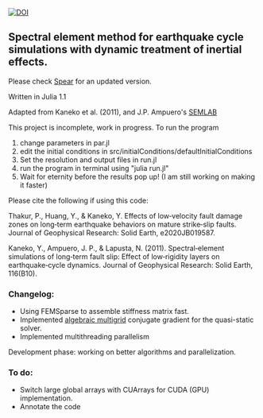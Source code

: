 

[![DOI](https://zenodo.org/badge/166428207.svg)](https://zenodo.org/badge/latestdoi/166428207)


## Spectral element method for earthquake cycle simulations with dynamic treatment of inertial effects.

Please check [Spear](https://github.com/thehalfspace/Spear) for an updated version.

Written in Julia 1.1

Adapted from Kaneko et al. (2011), and J.P. Ampuero's [SEMLAB](https://github.com/jpampuero/semlab)

This project is incomplete, work in progress. To run the program 

1. change parameters in par.jl 
2. edit the initial conditions in src/initialConditions/defaultInitialConditions
3. Set the resolution and output files in run.jl
4. run the program in terminal using "julia run.jl"
5. Wait for eternity before the results pop up! (I am still working on making it faster)

Please cite the following if using this code:

Thakur, P., Huang, Y., & Kaneko, Y. Effects of low‐velocity fault damage zones on long‐term earthquake behaviors on mature strike‐slip faults. Journal of Geophysical Research: Solid Earth, e2020JB019587.

Kaneko, Y., Ampuero, J. P., & Lapusta, N. (2011). Spectral‐element simulations of long‐term fault slip: Effect of low‐rigidity layers on earthquake‐cycle dynamics. Journal of Geophysical Research: Solid Earth, 116(B10).


### Changelog:
- Using FEMSparse to assemble stiffness matrix fast.
- Implemented [algebraic multigrid](https://github.com/JuliaLinearAlgebra/AlgebraicMultigrid.jl) conjugate gradient for the quasi-static solver.
- Implemented multithreading parallelism

Development phase: 
 working on better algorithms and parallelization.

### To do:
- Switch large global arrays with CUArrays for CUDA (GPU) implementation.
- Annotate the code



